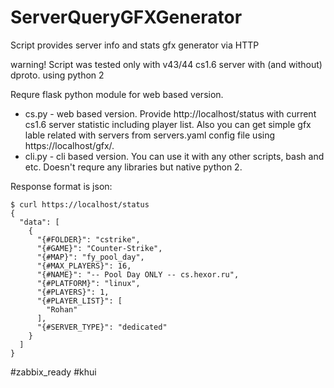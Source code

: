 # ServerQueryGFXGenerator
Script provides server info and stats gfx generator via HTTP

warning! Script was tested only with v43/44 cs1.6 server with (and without) dproto. using python 2

Requre flask python module for web based version. 

* cs.py   - web based version. Provide http://localhost/status with current cs1.6 server statistic including player list. Also you can get simple gfx lable related with servers from servers.yaml config file using https://localhost/gfx/<servername>.
* cli.py  - cli based version. You can use it with any other scripts, bash and etc. Doesn't requre any libraries but native python 2.

Response format is json:
```
$ curl https://localhost/status
{
  "data": [
    {
      "{#FOLDER}": "cstrike", 
      "{#GAME}": "Counter-Strike", 
      "{#MAP}": "fy_pool_day", 
      "{#MAX_PLAYERS}": 16, 
      "{#NAME}": "-- Pool Day ONLY -- cs.hexor.ru", 
      "{#PLATFORM}": "linux", 
      "{#PLAYERS}": 1, 
      "{#PLAYER_LIST}": [
        "Rohan"
      ], 
      "{#SERVER_TYPE}": "dedicated"
    }
  ]
}
```

#zabbix_ready #khui
